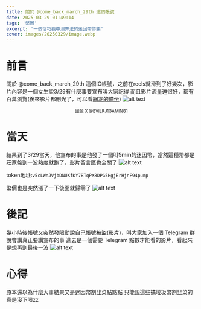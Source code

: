 ```yaml
---
title: 關於 @come_back_march_29th 這個帳號
date: 2025-03-29 01:49:14
tags: '幣圈'
excerpt: '一個恰巧戳中演算法的迷因幣詐騙'
cover: images/20250329/image.webp
---
```

# 前言
關於 @come_back_march_29th 這個IG帳號，之前在reels就滑到了好幾次，影片內容是一個女生說3/29有什麼事要宣布叫大家記得
而且影片流量還很好，都有百萬瀏覽(後來影片都刪光了，可以看[網友的備份](https://www.instagram.com/reel/DHSmpsTiseW/))
![alt text](images/20250329/image.webp)
<div style="text-align: center; font-size: 0.8em;">圖源 X @EVILRJ1GAMING1</div>

# 當天
結果到了3/29當天，他宣布的事是他發了一個叫**5min**的迷因幣，當然這種幣都是莊家盤割一波熱度就跑了，影片留言區也全關了
![alt text](images/20250329/image-3.webp)

token地址:`v5cLWnJVjbDNUXfKY7BTqPX8DPG5HgjErHjnF94pump`

幣價也是突然漲了一下後面就歸零了
![alt text](images/20250329/image-1.webp)

# 後記
幾小時後帳號又突然發限動說自己帳號被盜([影片](https://x.com/EVILRJ1GAMING1/status/1906014757892878567))，叫大家加入一個 Telegram 群說會講真正要講宣布的事
進去是一個需要 Telegram 點數才能看的影片，看起來是想再割最後一波
![alt text](images/20250329/image-2.webp)

# 心得
原本還以為什麼大事結果又是迷因幣割韭菜點點點
只能說這些搞垃圾幣割韭菜的真是沒下限zz
